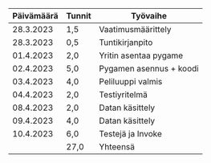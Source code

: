 
| Päivämäärä | Tunnit | Työvaihe               |
|------------|--------|------------------------|
| 28.3.2023  | 1,5    | Vaatimusmäärittely     |
| 28.3.2023  | 0,5    | Tuntikirjanpito        |
| 01.4.2023  | 2,0    | Yritin asentaa pygame  |
| 02.4.2023  | 5,0    | Pygamen asennus + koodi|
| 03.4.2023  | 4,0    | Peliluuppi valmis      |
| 04.4.2023  | 2,0    | Testiyritelmä          |
| 08.4.2023  | 2,0    | Datan käsittely        |
| 09.4.2023  | 4,0    | Datan käsittely        |
| 10.4.2023  | 6,0    | Testejä ja Invoke      |
|            | 27,0   | Yhteensä               |

